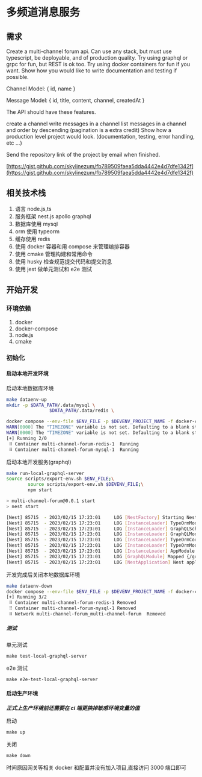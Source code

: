 # 多频道消息服务

## 需求

Create a multi-channel forum api. Can use any stack, but must use typescript, be deployable, and of production quality. Try using graphql or grpc for fun, but REST is ok too. Try using docker containers for fun if you want. Show how you would like to write documentation and testing if possible.

Channel Model: { id, name }

Message Model: { id, title, content, channel, createdAt }

The API should have these features.

create a channel
write messages in a channel
list messages in a channel and order by descending (pagination is a extra credit)
Show how a production level project would look. (documentation, testing, error handling, etc ...)

Send the repository link of the project by email when finished.

[https://gist.github.com/skylinezum/fb789509faea5dda4442e4d7dfe1342f](https://gist.github.com/skylinezum/fb789509faea5dda4442e4d7dfe1342f)

## 相关技术栈

1. 语言 node.js,ts
1. 服务框架 nest.js apollo graphql
1. 数据库使用 mysql
1. orm 使用 typeorm
1. 缓存使用 redis
1. 使用 docker 容器和用 compose 来管理编排容器
1. 使用 cmake 管理构建和常用命令
1. 使用 husky 检查规范提交代码和提交消息
1. 使用 jest 做单元测试和 e2e 测试

## 开始开发

### 环境依赖

1. docker
1. docker-compose
1. node.js
1. cmake

### 初始化

#### 启动本地开发环境

启动本地数据库环境

```bash
make dataenv-up
mkdir -p $DATA_PATH/.data/mysql \
                $DATA_PATH/.data/redis \

docker compose --env-file $ENV_FILE -p $DEVENV_PROJECT_NAME -f docker-compose.yaml -f docker-compose.dataenv.yaml up -d mysql redis
WARN[0000] The "TIMEZONE" variable is not set. Defaulting to a blank string.
WARN[0000] The "TIMEZONE" variable is not set. Defaulting to a blank string.
[+] Running 2/0
 ⠿ Container multi-channel-forum-redis-1  Running
 ⠿ Container multi-channel-forum-mysql-1  Running
```

启动本地开发服务(graphql)

```bash
make run-local-graphql-server
source scripts/export-env.sh $ENV_FILE;\
        source scripts/export-env.sh $DEVENV_FILE;\
        npm start

> multi-channel-forum@0.0.1 start
> nest start

[Nest] 85715  - 2023/02/15 17:23:01     LOG [NestFactory] Starting Nest application...
[Nest] 85715  - 2023/02/15 17:23:01     LOG [InstanceLoader] TypeOrmModule dependencies initialized +38ms
[Nest] 85715  - 2023/02/15 17:23:01     LOG [InstanceLoader] GraphQLSchemaBuilderModule dependencies initialized +0ms
[Nest] 85715  - 2023/02/15 17:23:01     LOG [InstanceLoader] GraphQLModule dependencies initialized +0ms
[Nest] 85715  - 2023/02/15 17:23:01     LOG [InstanceLoader] TypeOrmCoreModule dependencies initialized +66ms
[Nest] 85715  - 2023/02/15 17:23:01     LOG [InstanceLoader] TypeOrmModule dependencies initialized +0ms
[Nest] 85715  - 2023/02/15 17:23:01     LOG [InstanceLoader] AppModule dependencies initialized +0ms
[Nest] 85715  - 2023/02/15 17:23:01     LOG [GraphQLModule] Mapped {/graphql, POST} route +219ms
[Nest] 85715  - 2023/02/15 17:23:01     LOG [NestApplication] Nest application successfully started +1ms

```

开发完成后关闭本地数据库环境

```bash
make dataenv-down
docker compose --env-file $ENV_FILE -p $DEVENV_PROJECT_NAME -f docker-compose.yaml -f docker-compose.dataenv.yaml down -v --remove-orphans
[+] Running 3/2
 ⠿ Container multi-channel-forum-redis-1 Removed
 ⠿ Container multi-channel-forum-mysql-1 Removed
 ⠿ Network multi-channel-forum_multi-channel-forum  Removed
```

##### 测试

单元测试

```
make test-local-graphql-server
```

e2e 测试

```
make e2e-test-local-graphql-server
```

#### 启动生产环境

**_正式上生产环境前还需要在 ci 端更换掉敏感环境变量的值_**

启动

```
make up
```

关闭

```
make down
```

时间原因网关等相关 docker 和配置并没有加入项目,直接访问 3000 端口即可
